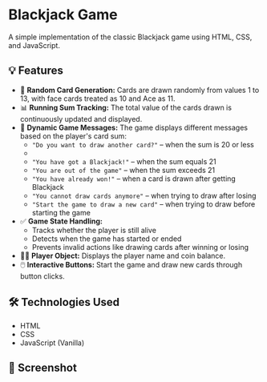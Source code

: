# Blackjack Game

A simple implementation of the classic Blackjack game using HTML, CSS, and JavaScript.

## 💡 Features

- 🎴 **Random Card Generation:** Cards are drawn randomly from values 1 to 13, with face cards treated as 10 and Ace as 11.
- 📊 **Running Sum Tracking:** The total value of the cards drawn is continuously updated and displayed.
- 💬 **Dynamic Game Messages:** The game displays different messages based on the player's card sum:
  - `"Do you want to draw another card?"` – when the sum is 20 or less
  - 
  - `"You have got a Blackjack!"` – when the sum equals 21
  - `"You are out of the game"` – when the sum exceeds 21
  - `"You have already won!"` – when a card is drawn after getting Blackjack
  - `"You cannot draw cards anymore"` – when trying to draw after losing
  - `"Start the game to draw a new card"` – when trying to draw before starting the game
- ✅ **Game State Handling:**
  - Tracks whether the player is still alive
  - Detects when the game has started or ended
  - Prevents invalid actions like drawing cards after winning or losing
- 🧑‍💼 **Player Object:** Displays the player name and coin balance.
- 🖱️ **Interactive Buttons:** Start the game and draw new cards through button clicks.


## 🛠️ Technologies Used

- HTML
- CSS
- JavaScript (Vanilla)

## 📸 Screenshot



